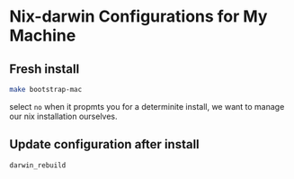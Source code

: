 # Nix-darwin Configurations for My Machine

## Fresh install

```sh
make bootstrap-mac
```

select `no` when it propmts you for a determinite install, we want to manage our nix installation ourselves.

## Update configuration after install

```sh
darwin_rebuild
```
